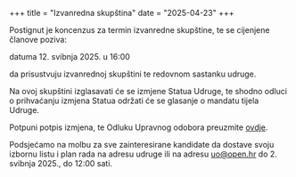 +++
title = "Izvanredna skupština"
date = "2025-04-23"
+++

Postignut je koncenzus za termin izvanredne skupštine, te se cijenjene članove poziva:

datuma 12. svibnja 2025. u 16:00

da prisustvuju izvanrednoj skupštini te redovnom sastanku udruge.

Na ovoj skupštini izglasavati će se izmjene Statua Udruge, te shodno odluci o prihvaćanju izmjena Statua održati će se glasanje o mandatu tijela Udruge.

Potpuni potpis izmjena, te Odluku Upravnog odobora preuzmite [ovdje](/files/odluka-o-izmjeni-statuta.pdf).

Podsjećamo na molbu za sve zainteresirane kandidate da dostave svoju izbornu listu i plan rada na adresu udruge ili na adresu uo@open.hr do 2. svibnja 2025., do 12:00 sati.

